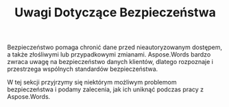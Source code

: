 ﻿---
title: Uwagi Dotyczące Bezpieczeństwa
second_title: Aspose.Words dla C++
articleTitle: Uwagi Dotyczące Bezpieczeństwa
linktitle: Uwagi Dotyczące Bezpieczeństwa
type: docs
description: "Aspose.Words for C++ rozpoznaje i przestrzega wspólnych standardów bezpieczeństwa, aby zapewnić wysoki poziom bezpieczeństwa danych. Przyjrzyj się możliwym problemom bezpieczeństwa i zaleceniom, jak ich uniknąć."
weight: 80
url: /pl/cpp/security/
timestamp: 2024-01-27-14-07-04
---

Bezpieczeństwo pomaga chronić dane przed nieautoryzowanym dostępem, a także złośliwymi lub przypadkowymi zmianami. Aspose.Words bardzo zwraca uwagę na bezpieczeństwo danych klientów, dlatego rozpoznaje i przestrzega wspólnych standardów bezpieczeństwa.

W tej sekcji przyjrzymy się niektórym możliwym problemom bezpieczeństwa i podamy zalecenia, jak ich uniknąć podczas pracy z Aspose.Words.
